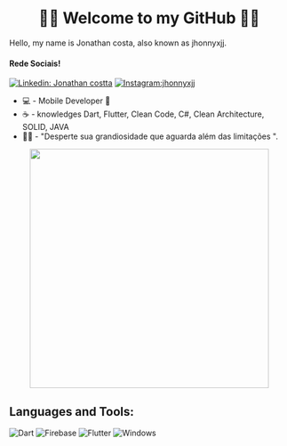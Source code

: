 <h1 align="center">
	🚀📱 Welcome to my GitHub 📱🚀
</h1>

 Hello, my name is Jonathan costa, also known as jhonnyxjj.

#### Rede Sociais!

[![Linkedin: Jonathan costta](https://img.shields.io/badge/-jonathan-blue?style=flat-square&logo=Linkedin&logoColor=white&link=LINK-DO-SEU-LINKEDIN)](https://www.linkedin.com/in/jonathan-costta-8462b023b/)
[![Instagram:jhonnyxjj](https://img.shields.io/badge/-jhonnyxjj-DF0174?style=flat-square&logo=instagram&logoColor=white&link=LINK-DO-SEU-INSTAGRAM)](https://www.instagram.com/jhonnyxjj/)


- 💻 - Mobile Developer 📱
- ☕ - knowledges Dart, Flutter, Clean Code, C#, Clean Architecture, SOLID, JAVA
- 👨‍💻 - "Desperte sua grandiosidade que aguarda além das limitações ".

<div align="center">
  <a href="https://github.com/jhonnyxjj">
    <img align="center" min-width="450px" max-width="450px" width="430px" src="https://github-readme-stats.vercel.app/api?username=jhonnyxjj&show_icons=true&theme=rose_pine&include_all_commits=true&count_private=false" />
     </a>
</div> 
    

## **Languages and Tools:**  

![Dart](https://img.shields.io/badge/Dart-0175C2?style=for-the-badge&logo=dart&logoColor=white)
![Firebase](https://img.shields.io/badge/Firebase-F29D0C?style=for-the-badge&logo=firebase&logoColor=white)
![Flutter](https://img.shields.io/badge/Flutter-02569B?style=for-the-badge&logo=flutter&logoColor=white)
![Windows](https://img.shields.io/badge/Windows-017AD7?style=for-the-badge&logo=windows&logoColor=white)

<h1>
</h1>


